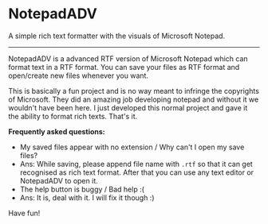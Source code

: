# NotepadADV
A simple rich text formatter with the visuals of Microsoft Notepad.

---------------------------------------------------------------------------------------

NotepadADV is a advanced RTF version of Microsoft Notepad which can format text in a RTF format. You can save your files as RTF format and open/create new files whenever you want. 

This is basically a fun project and is no way meant to infringe the copyrights of Microsoft. They did an amazing job developing notepad and without it we wouldn't have been here. I just developed this normal project and gave it the ability to format rich texts. That's it.

**Frequently asked questions:**
- My saved files appear with no extension / Why can't I open my save files?
- Ans: While saving, please append file name with `.rtf` so that it can get recognised as rich text format. After that you can use any text editor or NotepadADV to open it.
- The help button is buggy / Bad help :(
- Ans: It is, deal with it. I will fix it though :)


Have fun!
